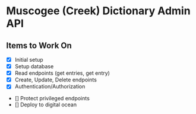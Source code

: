 # Muscogee (Creek) Dictionary Admin API

## Items to Work On

- [x] Initial setup
- [x] Setup database
- [x] Read endpoints (get entries, get entry)
- [x] Create, Update, Delete endpoints
- [x] Authentication/Authorization
- [] Protect privileged endpoints
- [] Deploy to digital ocean
